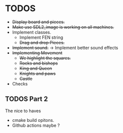 # TODOS
  * ~~Display board and pieces.~~
  * ~~Make use SDL2\_image is working on all machines.~~
* Implement classes.
  * Implement FEN string
  * ~~Drag and drop Pieces.~~
* ~~Implement sound.~~ -> Implement better sound effects
* ~~Implementing Movement~~
  * ~~We highlight the squares.~~
  * ~~Rocks and bishops~~
  * ~~King and Queen~~
  * ~~Knights and paws~~ 
  * ~~Castle~~
* Checks


## TODOS Part 2
The nice to haves
* cmake build opitons.
* Github actions maybe ? 
